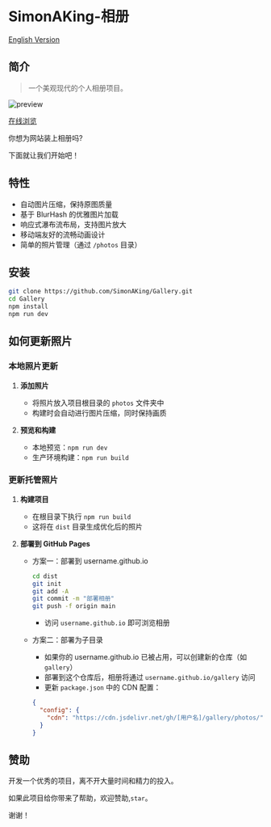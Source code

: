 # SimonAKing-相册

[English Version](<README.md>)

## 简介

> 一个美观现代的个人相册项目。

![preview](https://media3.giphy.com/media/v1.Y2lkPTc5MGI3NjExemVnOXBjZ2ZlNzJvY3dubGMxczdid2ZsNDh5bzR1eWszemxnd3Q3cCZlcD12MV9pbnRlcm5hbF9naWZfYnlfaWQmY3Q9Zw/MCKs2Xv3BZOW0e6AzC/giphy.gif)

[在线浏览](http://simonaking.com/gallery)

你想为网站装上相册吗?

下面就让我们开始吧！

## 特性

- 自动图片压缩，保持原图质量
- 基于 BlurHash 的优雅图片加载
- 响应式瀑布流布局，支持图片放大
- 移动端友好的流畅动画设计
- 简单的照片管理（通过 `/photos` 目录）

## 安装

```sh
git clone https://github.com/SimonAKing/Gallery.git
cd Gallery
npm install
npm run dev
```

## 如何更新照片

### 本地照片更新

1. **添加照片**
   - 将照片放入项目根目录的 `photos` 文件夹中
   - 构建时会自动进行图片压缩，同时保持画质

2. **预览和构建**
   - 本地预览：`npm run dev`
   - 生产环境构建：`npm run build`

### 更新托管照片

1. **构建项目**
   - 在根目录下执行 `npm run build`
   - 这将在 `dist` 目录生成优化后的照片

2. **部署到 GitHub Pages**
   - 方案一：部署到 username.github.io
     ```sh
     cd dist
     git init
     git add -A
     git commit -m "部署相册"
     git push -f origin main
     ```
     - 访问 `username.github.io` 即可浏览相册

   - 方案二：部署为子目录
     - 如果你的 username.github.io 已被占用，可以创建新的仓库（如 `gallery`）
     - 部署到这个仓库后，相册将通过 `username.github.io/gallery` 访问
     - 更新 `package.json` 中的 CDN 配置：
     ```json
     {
       "config": {
         "cdn": "https://cdn.jsdelivr.net/gh/[用户名]/gallery/photos/"
       }
     }
     ```

## 赞助
开发一个优秀的项目，离不开大量时间和精力的投入。

如果此项目给你带来了帮助，欢迎赞助,`star`。

谢谢！
